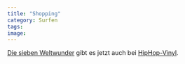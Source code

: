 ```yaml
---
title: "Shopping"
category: Surfen
tags: 
image: 
---
```


[Die sieben Weltwunder](http://www.leavemusic.de/live/leavemusic/index.php?content=12&artikel_id=11&menu_left_kind=0) gibt es jetzt auch bei [HipHop-Vinyl](http://www.hhv.de/item_131754.html).